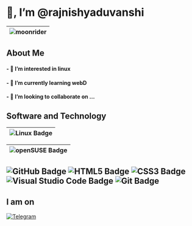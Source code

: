 # 👋, I’m @rajnishyaduvanshi
| ![moonrider](https://user-images.githubusercontent.com/79037117/172060166-a6b43518-37b3-4b8a-9cc6-8434c9d201ec.jpg) |
|:----:|

## About Me
#### - 👀 I’m interested in linux
#### - 🌱 I’m currently learning webD
#### - 💞️ I’m looking to collaborate on ...


## Software and Technology 

| <img src="https://img.shields.io/badge/Linux-FCC624?logo=linux&logoColor=000&style=for-the-badge" alt="Linux Badge"> |
|:----:| 

|<img src="https://img.shields.io/badge/openSUSE-73BA25?logo=opensuse&logoColor=fff&style=for-the-badge" alt="openSUSE Badge"> |
|:--:|

<img src="https://img.shields.io/badge/GitHub-181717?logo=github&logoColor=fff&style=for-the-badge" alt="GitHub Badge"> <img src="https://img.shields.io/badge/HTML5-E34F26?logo=html5&logoColor=fff&style=for-the-badge" alt="HTML5 Badge"> <img src="https://img.shields.io/badge/CSS3-1572B6?logo=css3&logoColor=fff&style=for-the-badge" alt="CSS3 Badge"> ![Visual Studio Code Badge](https://img.shields.io/badge/Visual%20Studio%20Code-007ACC?logo=visualstudiocode&logoColor=fff&style=for-the-badge) ![Git Badge](https://img.shields.io/badge/Git-F05032?logo=git&logoColor=fff&style=for-the-badge)
----

## I am on
[![Telegram](https://img.shields.io/badge/TELEGRAM-26A5E4?style=for-the-badge&logo=telegram&logoColor=white)](https://telegram.me/rajnishyaduvanshi)
<!---
rajnishyaduvanshi/rajnishyaduvanshi is a ✨ special ✨ repository because its `README.md` (this file) appears on your GitHub profile.
You can click the Preview link to take a look at your changes.
--->
